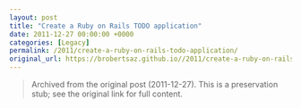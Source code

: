 ```yaml
---
layout: post
title: "Create a Ruby on Rails TODO application"
date: 2011-12-27 00:00:00 +0000
categories: [Legacy]
permalink: /2011/create-a-ruby-on-rails-todo-application/
original_url: https://brobertsaz.github.io//2011/create-a-ruby-on-rails-todo-application/
---
```


> Archived from the original post (2011-12-27). This is a preservation stub; see the original link for full content.

